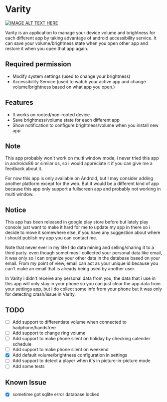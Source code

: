 # Varity
[![IMAGE ALT TEXT HERE](https://img.youtube.com/vi/Asb1FQegzN8/0.jpg)](https://www.youtube.com/watch?v=Asb1FQegzN8)

Varity is an application to manage your device volume and brightness for each different app by taking advantage of android accessibility service. It can save your volume/brightness state when you open other app and restore it when you open that app again.

## Required permission
- Modify system settings (used to change your brightness)
- Accessibility Service (used to watch your active app and change volume/brightness based on what app you open.)

## Features
- It works on rooted/non-rooted device
- Save brightness/volume state for each different app
- Show notification to configure brightness/volume when you install new app

## Note 
This app probably won't work on multi window mode, i never tried this app in androidx86 or similar os, so i would appreciate it if you can give me a feedback about it.

For now this app is only available on Android, but I may consider adding another platform except for the web. But it would be a different kind of app because this app only support a fullscreen app and probably not working in multi window.

## Notice
This app has been released in google play store before but lately play console just want to make it hard for me to update my app in there so i decide to move it somewhere else, if you have any suggestion about where i should publish my app you can contact me.

Note that never ever in my life I do data mining and selling/sharing it to a third party. even though sometimes I collected your personal data like email, it was only so I can organize your other data in the database based on your email. From my point of view, email can act as your unique id because you can't make an email that is already being used by another user.

In Varity i didn't receive any personal data from you, the data that i use in this app will only stay in your phone so you can just clear the app data from your settings app, but i do collect some info from your phone but it was only for detecting crash/issue in Varity.

## TODO
- [ ] Add support to differentiate volume when connected to hadphone/handsfree
- [ ] Add support to change ring volume
- [ ] Add support to make phone silent on holiday by checking calender schedule
- [ ] Add support to make  phone silent on weekend
- [x] Add default volume/brightness configuration in settings
- [ ] Add support to detect a player when it's in picture-in-picture mode
- [ ] Add some tests

## Known Issue
- [x] sometime got sqlite error database locked

